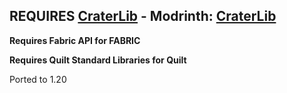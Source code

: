 ## REQUIRES [CraterLib](https://www.curseforge.com/minecraft/mc-mods/craterlib) - Modrinth: [CraterLib](https://modrinth.com/mod/craterlib)

**Requires Fabric API for FABRIC**

**Requires Quilt Standard Libraries for Quilt**

Ported to 1.20
